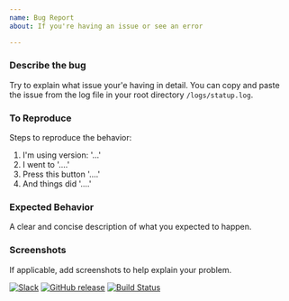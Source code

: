 ```yaml
---
name: Bug Report
about: If you're having an issue or see an error

---
```


### Describe the bug
Try to explain what issue your'e having in detail. You can copy and paste the issue from the log file in your root directory `/logs/statup.log`.

### To Reproduce
Steps to reproduce the behavior:
1. I'm using version: '...'
2. I went to '....'
3. Press this button '....'
4. And things did '....'

### Expected Behavior
A clear and concise description of what you expected to happen.

### Screenshots
If applicable, add screenshots to help explain your problem.

[![Slack](https://slack.statping.com/badge.svg)](https://slack.statping.com/) [![GitHub release](https://img.shields.io/github/release/statping/statping.svg)](https://github.com/britannic/statping/releases/latest) [![Build Status](https://travis-ci.com/statping/statping.svg?branch=master)](https://travis-ci.com/hunterlong/statping)
